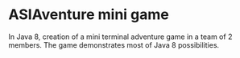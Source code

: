 # ASIAventure mini game

In Java 8, creation of a mini terminal adventure game in a team of 2 members. The game demonstrates most of Java 8 possibilities.